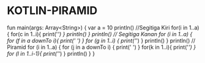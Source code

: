 # KOTLIN-PIRAMID
fun main(args: Array&lt;String>) {      var a = 10     println()     //Segitiga Kiri     for(i in 1..a){         for(c in 1..i){             print('*')         }         println()     }         println()     // Segitiga Kanan     for (i in 1..a) {         for (f in a downTo i){             print(' ')         }         for (g in 1..i) {             print('*')         }         println()     }      println()     // Piramid     for (i in 1..a) {         for (j in a downTo i) {             print(' ')         }         for(k in 1..i){             print('*')         }         for (l in 1..i-1){             print('*')         }         println()     } }
